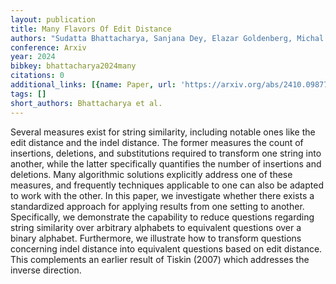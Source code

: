 ```yaml
---
layout: publication
title: Many Flavors Of Edit Distance
authors: "Sudatta Bhattacharya, Sanjana Dey, Elazar Goldenberg, Michal Kouck\xFD"
conference: Arxiv
year: 2024
bibkey: bhattacharya2024many
citations: 0
additional_links: [{name: Paper, url: 'https://arxiv.org/abs/2410.09877'}]
tags: []
short_authors: Bhattacharya et al.
---
```

Several measures exist for string similarity, including notable ones like the
edit distance and the indel distance. The former measures the count of
insertions, deletions, and substitutions required to transform one string into
another, while the latter specifically quantifies the number of insertions and
deletions. Many algorithmic solutions explicitly address one of these measures,
and frequently techniques applicable to one can also be adapted to work with
the other. In this paper, we investigate whether there exists a standardized
approach for applying results from one setting to another. Specifically, we
demonstrate the capability to reduce questions regarding string similarity over
arbitrary alphabets to equivalent questions over a binary alphabet.
Furthermore, we illustrate how to transform questions concerning indel distance
into equivalent questions based on edit distance. This complements an earlier
result of Tiskin (2007) which addresses the inverse direction.